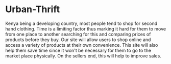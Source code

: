 # Urban-Thrift
Kenya being a developing country, most people tend to shop for second hand clothing. Time is a limiting factor thus marking it hard for them to move from one place to another searching for this and comparing prices of products before they buy. Our site will allow users to shop online and access a variety of products at their own convenience. This site will also help them save time since it won't be necessary for them to go to the market place physically. On the sellers end, this will help to improve sales.
